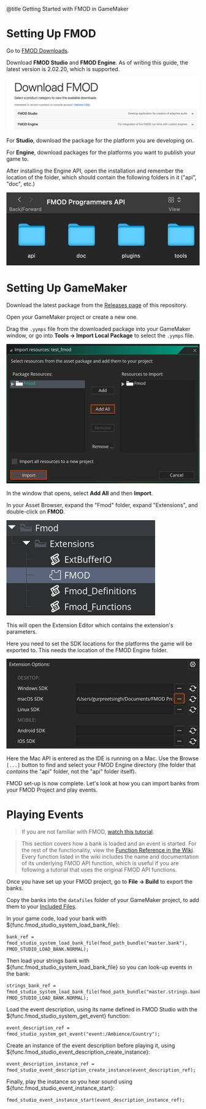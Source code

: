 @title Getting Started with FMOD in GameMaker

# Setting Up FMOD

Go to [FMOD Downloads](https://www.fmod.com/download).

Download **FMOD Studio** and **FMOD Engine**. As of writing this guide, the latest version is 2.02.20, which is supported.

![Download FMOD Studio and FMOD Engine](fmod_download.jpg)

For **Studio**, download the package for the platform you are developing on.

For **Engine**, download packages for the platforms you want to publish your game to.

After installing the Engine API, open the installation and remember the location of the folder, which should contain the following folders in it ("api", "doc", etc.)

![The engine folder](fmod_api_location.jpg)

# Setting Up GameMaker

Download the latest package from the [Releases page](https://github.com/YoYoGames/GMEXT-FMOD/releases) of this repository.

Open your GameMaker project or create a new one.

Drag the `.yymps` file from the downloaded package into your GameMaker window, or go into **Tools -> Import Local Package** to select the `.yymps` file.

![Select Add All and Import](ext_import.jpg)

In the window that opens, select **Add All** and then **Import**.

In your Asset Browser, expand the "Fmod" folder, expand "Extensions", and double-click on **FMOD**.

![Select the FMOD Extension under Fmod -> Extensions](ext_fmod.jpg)

This will open the Extension Editor which contains the extension's parameters.

Here you need to set the SDK locations for the platforms the game will be exported to. This needs the location of the FMOD Engine folder.

![FMOD Extension Options](ext_options.jpg)

Here the Mac API is entered as the IDE is running on a Mac. Use the Browse `[...]` button to find and select your FMOD Engine directory (the folder that *contains* the "api" folder, not the "api" folder itself).

FMOD set-up is now complete. Let's look at how you can import banks from your FMOD Project and play events.

# Playing Events

> If you are not familiar with FMOD, [watch this tutorial](https://www.youtube.com/watch?v=7A1HMOsD2eU).

> This section covers how a bank is loaded and an event is started. For the rest of the functionality, view the [Function Reference in the Wiki](https://github.com/YoYoGames/GMEXT-FMOD/wiki). Every function listed in the wiki includes the name and documentation of its underlying FMOD API function, which is useful if you are following a tutorial that uses the original FMOD API functions.

Once you have set up your FMOD project, go to **File -> Build** to export the banks.

Copy the banks into the `datafiles` folder of your GameMaker project, to add them to your [Included Files](https://manual.gamemaker.io/monthly/en/Settings/Included_Files.htm).

In your game code, load your bank with ${func.fmod_studio_system_load_bank_file}:

```gml
bank_ref = fmod_studio_system_load_bank_file(fmod_path_bundle("master.bank"), FMOD_STUDIO_LOAD_BANK.NORMAL);
```

Then load your strings bank with ${func.fmod_studio_system_load_bank_file} so you can look-up events in the bank:

```gml
strings_bank_ref = fmod_studio_system_load_bank_file(fmod_path_bundle("master.strings.bank"), FMOD_STUDIO_LOAD_BANK.NORMAL);
```

Load the event description, using its name defined in FMOD Studio with the ${func.fmod_studio_system_get_event} function:

```gml
event_description_ref = fmod_studio_system_get_event("event:/Ambience/Country");
```

Create an instance of the event description before playing it, using ${func.fmod_studio_event_description_create_instance}:

```gml
event_description_instance_ref = fmod_studio_event_description_create_instance(event_description_ref);
```

Finally, play the instance so you hear sound using ${func.fmod_studio_event_instance_start}:

```gml
fmod_studio_event_instance_start(event_description_instance_ref);
```